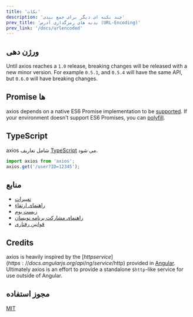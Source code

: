 ```yaml
---
title: 'نکات'
description: 'چند نکته ای دیگر برای جمع بندی'
prev_title: 'بدنه های رمزگذاری آدرس (URL-Encoding)'
prev_link: '/docs/urlencoded'
---
```


## ورژن دهی

Until axios reaches a `1.0` release, breaking changes will be released with a new minor version. For example `0.5.1`, and `0.5.4` will have the same API, but `0.6.0` will have breaking changes.

## Promise ها

axios depends on a native ES6 Promise implementation to be [supported](http://caniuse.com/promises). If your environment doesn't support ES6 Promises, you can [polyfill](https://github.com/jakearchibald/es6-promise).

## TypeScript
axios شامل تعاریف [TypeScript](http://typescriptlang.org) می شود.
```typescript
import axios from 'axios';
axios.get('/user?ID=12345');
```

## منابع

* [تغییرات](https://github.com/axios/axios/blob/master/CHANGELOG.md)
* [راهنمای ارتقاء](https://github.com/axios/axios/blob/master/UPGRADE_GUIDE.md)
* [زیست بوم](https://github.com/axios/axios/blob/master/ECOSYSTEM.md)
* [راهنمای مشارکت برنامه نویسان](https://github.com/axios/axios/blob/master/CONTRIBUTING.md)
* [قوانین رفتاری](https://github.com/axios/axios/blob/master/CODE_OF_CONDUCT.md)

## Credits

axios is heavily inspired by the [$http service](https://docs.angularjs.org/api/ng/service/$http) provided in [Angular](https://angularjs.org/). Ultimately axios is an effort to provide a standalone `$http`-like service for use outside of Angular.

## مجوز استفاده

[MIT](https://github.com/axios/axios/blob/master/LICENSE)